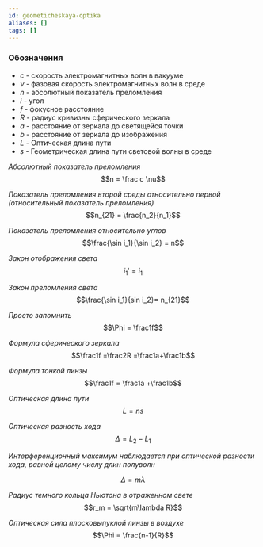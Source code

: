 ```yaml
---
id: geometicheskaya-optika
aliases: []
tags: []
---
```

### Обозначения
- $c$ - скорость электромагнитных волн в вакууме
- $\nu$ - фазовая скорость электромагнитных волн в среде
- $n$ - абсолютный показатель преломления
- $i$ - угол
- $f$ - фокусное расстояние
- $R$ - радиус кривизны сферического зеркала
- $a$ - расстояние от зеркала до светящейся точки
- $b$ - расстояние от зеркала до изображения
- $L$ - Оптическая длина пути
- $s$ - Геометрическая длина пути световой волны в среде

*Абсолютный показатель преломления*
$$n = \frac c \nu$$


*Показатель преломления второй среды относительно первой (относительный показатель преломления)*
$$n_{21} = \frac{n_2}{n_1}$$


*Показатель преломления относительно углов*
$$\frac{\sin i_1}{\sin i_2} = n$$

*Закон отображения света*
$$i_1' = i_1$$

*Закон преломления света*
$$\frac{\sin i_1}{sin i_2}= n_{21}$$

*Просто запомнить*
$$\Phi = \frac1f$$

*Формула сферического зеркала*
$$\frac1f =\frac2R =\frac1a+\frac1b$$

*Формула тонкой линзы*
$$\frac1f = \frac1a +\frac1b$$

*Оптическая длина пути*
$$L = ns$$

*Оптическая разность хода*
$$\Delta=L_2-L_1$$

*Интерференционный максимум наблюдается при оптической разности хода, равной целому числу длин полуволн*

$$\Delta = m\lambda$$

*Радиус темного кольца Ньютона в отраженном свете*
$$r_m = \sqrt{m\lambda R}$$

*Оптическая сила плосковыпуклой линзы в воздухе*
$$\Phi = \frac{n-1}{R}$$

